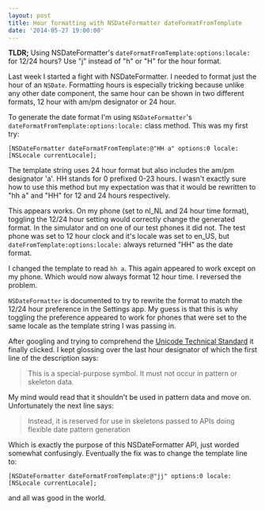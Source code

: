 ```yaml
---
layout: post
title: Hour formatting with NSDateFormatter dateFormatFromTemplate
date: '2014-05-27 19:00:00'
---
```


**TLDR;** Using NSDateFormatter's `dateFormatFromTemplate:options:locale:` for 12/24 hours? Use "j" instead of "h" or "H" for the hour format. 

Last week I started a fight with NSDateFormatter. I needed to format just the hour of an `NSDate`. Formatting hours is especially tricking because unlike any other date component, the same hour can be shown in two different formats, 12 hour with am/pm designator or 24 hour.

To generate the date format I'm using `NSDateFormatter`'s `dateFormatFromTemplate:options:locale:` class method. This was my first try:

    [NSDateFormatter dateFormatFromTemplate:@"HH a" options:0 locale:[NSLocale currentLocale];

The template string uses 24 hour format but also includes the am/pm designator 'a'. HH stands for 0 prefixed 0-23 hours. I wasn't exactly sure how to use this method but my expectation was that it would be rewritten to "hh a" and "HH" for 12 and 24 hours respectively.

This appears works. On my phone (set to nl_NL and 24 hour time format), toggling the 12/24 hour setting would correctly change the generated format. In the simulator and on one of our test phones it did not. The test phone was set to 12 hour clock and it's locale was set to en_US, but `dateFromTemplate:options:locale:` always returned "HH" as the date format.

I changed the template to read `hh a`. This again appeared to work except on my phone. Which would now always format 12 hour time. I reversed the problem.

`NSDateFormatter` is documented to try to rewrite the format to match the 12/24 hour preference in the Settings app. My guess is that this is why toggling the preference appeared to work for phones that were set to the same locale as the template string I was passing in.

After googling and trying to comprehend the [Unicode Technical Standard](http://www.unicode.org/reports/tr35/tr35-31/tr35-dates.html#Date_Format_Patterns) it finally clicked. I kept glossing over the last hour designator of which the first line of the description says:

> This is a special-purpose symbol. It must not occur in pattern or skeleton data.

My mind would read that it shouldn't be used in pattern data and move on. Unfortunately the next line says: 

> Instead, it is reserved for use in skeletons passed to APIs doing flexible date pattern generation

Which is exactly the purpose of this NSDateFormatter API, just worded somewhat confusingly. Eventually the fix was to change the template line to:

    [NSDateFormatter dateFormatFromTemplate:@"jj" options:0 locale:[NSLocale currentLocale];

and all was good in the world.